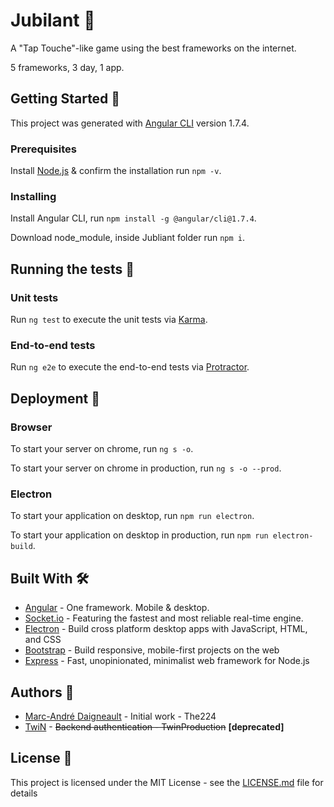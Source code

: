 # Jubilant 🐎

A "Tap Touche"-like game using the best frameworks on the internet.

5 frameworks, 3 day, 1 app.

## Getting Started 🤗

This project was generated with [Angular CLI](https://github.com/angular/angular-cli) version 1.7.4.

### Prerequisites

Install [Node.js](https://nodejs.org/en/) & confirm the installation run `npm -v`. 

### Installing

Install Angular CLI, run `npm install -g @angular/cli@1.7.4`.

Download node_module, inside Jubliant folder run `npm i`.

## Running the tests 🤖

### Unit tests

Run `ng test` to execute the unit tests via [Karma](https://karma-runner.github.io).

### End-to-end tests

Run `ng e2e` to execute the end-to-end tests via [Protractor](http://www.protractortest.org/).

## Deployment 🤪

### Browser

To start your server on chrome, run `ng s -o`.

To start your server on chrome in production, run `ng s -o --prod`.

### Electron

To start your application on desktop, run `npm run electron`.

To start your application on desktop in production, run `npm run electron-build`.

## Built With 🛠

 * [Angular](https://angular.io/) - One framework. Mobile & desktop.
 * [Socket.io](https://socket.io/) - Featuring the fastest and most reliable real-time engine.
 * [Electron](https://electronjs.org/) - Build cross platform desktop apps with JavaScript, HTML, and CSS
 * [Bootstrap](https://getbootstrap.com/) - Build responsive, mobile-first projects on the web
 * [Express](https://expressjs.com/) - Fast, unopinionated, minimalist web framework for Node.js

## Authors 🧐
 * [Marc-André Daigneault](https://github.com/The224) - Initial work - The224
 * [TwiN](https://github.com/TwinProduction) - ~~Backend authentication - TwinProduction~~ __[deprecated]__

## License 🔑
This project is licensed under the MIT License - see the [LICENSE.md](https://github.com/The224/Jubilant/blob/master/LICENSE) file for details
